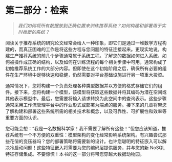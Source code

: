 # 第二部分：检索

> *我们如何将所有数据放到正确位置来训练推荐系统？如何构建和部署用于实时推断的系统？*

阅读关于推荐系统的研究论文经常会给人一种印象，即它们是通过一堆数学方程构建的，而真正困难的工作是将这些方程与您问题的特征连接起来。更现实地说，构建生产推荐系统的前几个步骤通常属于系统工程。了解您的数据如何进入系统，如何被操作成正确的结构，以及如何在训练流程的每个相关步骤中可用，通常构成了初始推荐系统工作的大部分内容。但即使在这个初始阶段之后，确保所有必要的组件在生产环境中足够快速和稳健，仍然需要对平台基础设施进行另一项重大投资。

通常情况下，您将构建一个负责处理各种类型数据并以方便的格式存储它们的组件。接下来，您将构建一个模型，该模型将获取这些数据并将其编码为潜在空间或其他表示模型中。最后，您需要将输入请求转换为此空间中的查询表示。这些步骤通常采用工作流管理平台中的作业形式或部署为端点的服务。接下来的几章将带您了解构建和部署这些系统所需的相关技术和概念，以及可靠性、可扩展性和效率等重要方面的认识。

您可能会想：“我是一名数据科学家！我不需要了解所有这些！”但您应该知道，推荐系统有一个不方便的双重性：模型架构的变化经常影响系统架构。有兴趣尝试那些花俏的变压器吗？您的部署策略将需要新的设计。也许您聪明的特征嵌入可以解决冷启动问题！这些特征嵌入将需要为您的编码层提供服务，并与您的新 NoSQL 特征存储集成。不要惊慌！本书的这一部分将带您穿越大数据动物园。

